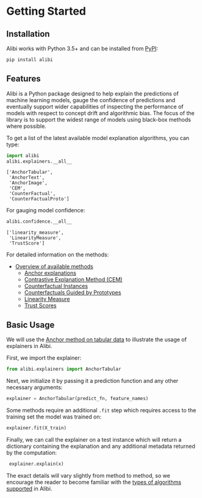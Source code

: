 # Getting Started

## Installation
Alibi works with Python 3.5+ and can be installed from [PyPI](https://pypi.org/project/alibi):
```bash
pip install alibi
```

## Features
Alibi is a Python package designed to help explain the predictions of machine learning models, gauge
the confidence of predictions and eventually support wider capabilities of inspecting the
performance of models with respect to concept drift and algorithmic bias. The focus of the library
is to support the widest range of models using black-box methods where possible.

To get a list of the latest available model explanation algorithms, you can type:
```python
import alibi
alibi.explainers.__all__
```
```
['AnchorTabular',
 'AnchorText',
 'AnchorImage',
 'CEM',
 'CounterFactual',
 'CounterFactualProto'] 
```

For gauging model confidence:
```python
alibi.confidence.__all__
```
```
['linearity_measure',
 'LinearityMeasure',
 'TrustScore']
```



For detailed information on the methods:
*  [Overview of available methods](../overview/algorithms.md)
    * [Anchor explanations](../methods/Anchors.ipynb)
    * [Contrastive Explanation Method (CEM)](../methods/CEM.ipynb)
    * [Counterfactual Instances](../methods/CF.ipynb)
    * [Counterfactuals Guided by Prototypes](../methods/CFProto.ipynb)
    * [Linearity Measure](../examples/linearity_measure_iris.ipynb)
    * [Trust Scores](../methods/TrustScores.ipynb)

## Basic Usage
We will use the [Anchor method on tabular data](../methods/Anchors.ipynb#Tabular-Data) to illustrate
the usage of explainers in Alibi.

First, we import the explainer:
```python
from alibi.explainers import AnchorTabular
```
Next, we initialize it by passing it a prediction function and any other necessary arguments:
```python
explainer = AnchorTabular(predict_fn, feature_names)
```
Some methods require an additional `.fit` step which requires access to the training set the model
was trained on:
```python
explainer.fit(X_train)
```
Finally, we can call the explainer on a test instance which will return a dictionary containing the
explanation and any additional metadata returned by the computation:
```python
 explainer.explain(x)
```
The exact details will vary slightly from method to method, so we encourage the reader to become
familiar with the [types of algorithms supported](../overview/algorithms.md) in Alibi.
